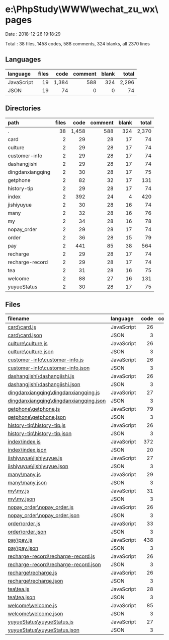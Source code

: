 # e:\PhpStudy\WWW\wechat_zu_wx\pages

Date : 2018-12-26 19:18:29

Total : 38 files,  1458 codes, 588 comments, 324 blanks, all 2370 lines

## Languages
| language | files | code | comment | blank | total |
| :--- | ---: | ---: | ---: | ---: | ---: |
| JavaScript | 19 | 1,384 | 588 | 324 | 2,296 |
| JSON | 19 | 74 | 0 | 0 | 74 |

## Directories
| path | files | code | comment | blank | total |
| :--- | ---: | ---: | ---: | ---: | ---: |
| . | 38 | 1,458 | 588 | 324 | 2,370 |
| card | 2 | 29 | 28 | 17 | 74 |
| culture | 2 | 29 | 28 | 17 | 74 |
| customer-info | 2 | 29 | 28 | 17 | 74 |
| dashangjishi | 2 | 29 | 28 | 17 | 74 |
| dingdanxiangqing | 2 | 30 | 28 | 17 | 75 |
| getphone | 2 | 82 | 32 | 17 | 131 |
| history-tip | 2 | 29 | 28 | 17 | 74 |
| index | 2 | 392 | 24 | 4 | 420 |
| jishiyuyue | 2 | 30 | 28 | 16 | 74 |
| many | 2 | 32 | 28 | 16 | 76 |
| my | 2 | 34 | 28 | 16 | 78 |
| nopay_order | 2 | 29 | 28 | 17 | 74 |
| order | 2 | 36 | 28 | 15 | 79 |
| pay | 2 | 441 | 85 | 38 | 564 |
| recharge | 2 | 29 | 28 | 17 | 74 |
| recharge-record | 2 | 29 | 28 | 17 | 74 |
| tea | 2 | 31 | 28 | 16 | 75 |
| welcome | 2 | 88 | 27 | 16 | 131 |
| yuyueStatus | 2 | 30 | 28 | 17 | 75 |

## Files
| filename | language | code | comment | blank | total |
| :--- | :--- | ---: | ---: | ---: | ---: |
| [card\card.js](file:///e%3A/PhpStudy/WWW/wechat_zu_wx/pages/card/card.js) | JavaScript | 26 | 28 | 17 | 71 |
| [card\card.json](file:///e%3A/PhpStudy/WWW/wechat_zu_wx/pages/card/card.json) | JSON | 3 | 0 | 0 | 3 |
| [culture\culture.js](file:///e%3A/PhpStudy/WWW/wechat_zu_wx/pages/culture/culture.js) | JavaScript | 26 | 28 | 17 | 71 |
| [culture\culture.json](file:///e%3A/PhpStudy/WWW/wechat_zu_wx/pages/culture/culture.json) | JSON | 3 | 0 | 0 | 3 |
| [customer-info\customer-info.js](file:///e%3A/PhpStudy/WWW/wechat_zu_wx/pages/customer-info/customer-info.js) | JavaScript | 26 | 28 | 17 | 71 |
| [customer-info\customer-info.json](file:///e%3A/PhpStudy/WWW/wechat_zu_wx/pages/customer-info/customer-info.json) | JSON | 3 | 0 | 0 | 3 |
| [dashangjishi\dashangjishi.js](file:///e%3A/PhpStudy/WWW/wechat_zu_wx/pages/dashangjishi/dashangjishi.js) | JavaScript | 26 | 28 | 17 | 71 |
| [dashangjishi\dashangjishi.json](file:///e%3A/PhpStudy/WWW/wechat_zu_wx/pages/dashangjishi/dashangjishi.json) | JSON | 3 | 0 | 0 | 3 |
| [dingdanxiangqing\dingdanxiangqing.js](file:///e%3A/PhpStudy/WWW/wechat_zu_wx/pages/dingdanxiangqing/dingdanxiangqing.js) | JavaScript | 27 | 28 | 17 | 72 |
| [dingdanxiangqing\dingdanxiangqing.json](file:///e%3A/PhpStudy/WWW/wechat_zu_wx/pages/dingdanxiangqing/dingdanxiangqing.json) | JSON | 3 | 0 | 0 | 3 |
| [getphone\getphone.js](file:///e%3A/PhpStudy/WWW/wechat_zu_wx/pages/getphone/getphone.js) | JavaScript | 79 | 32 | 17 | 128 |
| [getphone\getphone.json](file:///e%3A/PhpStudy/WWW/wechat_zu_wx/pages/getphone/getphone.json) | JSON | 3 | 0 | 0 | 3 |
| [history-tip\history-tip.js](file:///e%3A/PhpStudy/WWW/wechat_zu_wx/pages/history-tip/history-tip.js) | JavaScript | 26 | 28 | 17 | 71 |
| [history-tip\history-tip.json](file:///e%3A/PhpStudy/WWW/wechat_zu_wx/pages/history-tip/history-tip.json) | JSON | 3 | 0 | 0 | 3 |
| [index\index.js](file:///e%3A/PhpStudy/WWW/wechat_zu_wx/pages/index/index.js) | JavaScript | 372 | 24 | 4 | 400 |
| [index\index.json](file:///e%3A/PhpStudy/WWW/wechat_zu_wx/pages/index/index.json) | JSON | 20 | 0 | 0 | 20 |
| [jishiyuyue\jishiyuyue.js](file:///e%3A/PhpStudy/WWW/wechat_zu_wx/pages/jishiyuyue/jishiyuyue.js) | JavaScript | 27 | 28 | 16 | 71 |
| [jishiyuyue\jishiyuyue.json](file:///e%3A/PhpStudy/WWW/wechat_zu_wx/pages/jishiyuyue/jishiyuyue.json) | JSON | 3 | 0 | 0 | 3 |
| [many\many.js](file:///e%3A/PhpStudy/WWW/wechat_zu_wx/pages/many/many.js) | JavaScript | 29 | 28 | 16 | 73 |
| [many\many.json](file:///e%3A/PhpStudy/WWW/wechat_zu_wx/pages/many/many.json) | JSON | 3 | 0 | 0 | 3 |
| [my\my.js](file:///e%3A/PhpStudy/WWW/wechat_zu_wx/pages/my/my.js) | JavaScript | 31 | 28 | 16 | 75 |
| [my\my.json](file:///e%3A/PhpStudy/WWW/wechat_zu_wx/pages/my/my.json) | JSON | 3 | 0 | 0 | 3 |
| [nopay_order\nopay_order.js](file:///e%3A/PhpStudy/WWW/wechat_zu_wx/pages/nopay_order/nopay_order.js) | JavaScript | 26 | 28 | 17 | 71 |
| [nopay_order\nopay_order.json](file:///e%3A/PhpStudy/WWW/wechat_zu_wx/pages/nopay_order/nopay_order.json) | JSON | 3 | 0 | 0 | 3 |
| [order\order.js](file:///e%3A/PhpStudy/WWW/wechat_zu_wx/pages/order/order.js) | JavaScript | 33 | 28 | 15 | 76 |
| [order\order.json](file:///e%3A/PhpStudy/WWW/wechat_zu_wx/pages/order/order.json) | JSON | 3 | 0 | 0 | 3 |
| [pay\pay.js](file:///e%3A/PhpStudy/WWW/wechat_zu_wx/pages/pay/pay.js) | JavaScript | 438 | 85 | 38 | 561 |
| [pay\pay.json](file:///e%3A/PhpStudy/WWW/wechat_zu_wx/pages/pay/pay.json) | JSON | 3 | 0 | 0 | 3 |
| [recharge-record\recharge-record.js](file:///e%3A/PhpStudy/WWW/wechat_zu_wx/pages/recharge-record/recharge-record.js) | JavaScript | 26 | 28 | 17 | 71 |
| [recharge-record\recharge-record.json](file:///e%3A/PhpStudy/WWW/wechat_zu_wx/pages/recharge-record/recharge-record.json) | JSON | 3 | 0 | 0 | 3 |
| [recharge\recharge.js](file:///e%3A/PhpStudy/WWW/wechat_zu_wx/pages/recharge/recharge.js) | JavaScript | 26 | 28 | 17 | 71 |
| [recharge\recharge.json](file:///e%3A/PhpStudy/WWW/wechat_zu_wx/pages/recharge/recharge.json) | JSON | 3 | 0 | 0 | 3 |
| [tea\tea.js](file:///e%3A/PhpStudy/WWW/wechat_zu_wx/pages/tea/tea.js) | JavaScript | 28 | 28 | 16 | 72 |
| [tea\tea.json](file:///e%3A/PhpStudy/WWW/wechat_zu_wx/pages/tea/tea.json) | JSON | 3 | 0 | 0 | 3 |
| [welcome\welcome.js](file:///e%3A/PhpStudy/WWW/wechat_zu_wx/pages/welcome/welcome.js) | JavaScript | 85 | 27 | 16 | 128 |
| [welcome\welcome.json](file:///e%3A/PhpStudy/WWW/wechat_zu_wx/pages/welcome/welcome.json) | JSON | 3 | 0 | 0 | 3 |
| [yuyueStatus\yuyueStatus.js](file:///e%3A/PhpStudy/WWW/wechat_zu_wx/pages/yuyueStatus/yuyueStatus.js) | JavaScript | 27 | 28 | 17 | 72 |
| [yuyueStatus\yuyueStatus.json](file:///e%3A/PhpStudy/WWW/wechat_zu_wx/pages/yuyueStatus/yuyueStatus.json) | JSON | 3 | 0 | 0 | 3 |